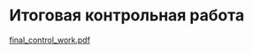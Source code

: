 # Итоговая контрольная работа

[final_control_work.pdf](https://github.com/Aleksey-collab/KR1/files/12017433/final_control_work.pdf)

